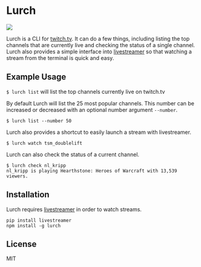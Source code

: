 # Lurch

<img src='https://cloud.githubusercontent.com/assets/9126138/16828648/ef17e534-494e-11e6-9716-ff95d2e40d67.png'>

Lurch is a CLI for [twitch.tv](http://twitch.tv). It can do a few things, including listing the top channels that are currently live and checking the status of a single channel. Lurch also provides a simple interface into [livestreamer](https://github.com/chrippa/livestreamer) so that watching a stream from the terminal is quick and easy.

## Example Usage

`$ lurch list` will list the top channels currently live on twitch.tv

By default Lurch will list the 25 most popular channels. This number can be increased or decreased with an optional number argument `--number`.

`$ lurch list --number 50`

Lurch also provides a shortcut to easily launch a stream with livestreamer.

```
$ lurch watch tsm_doublelift
```

Lurch can also check the status of a current channel.

```
$ lurch check nl_kripp
nl_kripp is playing Hearthstone: Heroes of Warcraft with 13,539 viewers.
```

## Installation

Lurch requires [livestreamer](http://docs.livestreamer.io/) in order to watch streams.

```
pip install livestreamer
npm install -g lurch
```

## License

MIT
